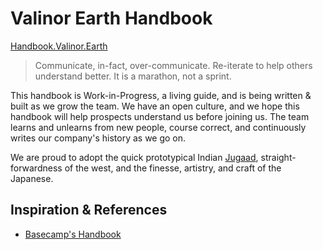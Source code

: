 # Valinor Earth Handbook

[Handbook.Valinor.Earth](https://handbook.valinor.earth/)

> Communicate, in-fact, over-communicate. Re-iterate to help others understand better. It is a marathon, not a sprint.

This handbook is Work-in-Progress, a living guide, and is being written & built as we grow the team. We have an open culture, and we hope this handbook will help prospects understand us before joining us. The team learns and unlearns from new people, course correct, and continuously writes our company's history as we go on.

We are proud to adopt the quick prototypical Indian [Jugaad](https://en.wikipedia.org/wiki/Jugaad), straight-forwardness of the west, and the finesse, artistry, and craft of the Japanese.

## Inspiration & References

- [Basecamp's Handbook](https://basecamp.com/handbook)
